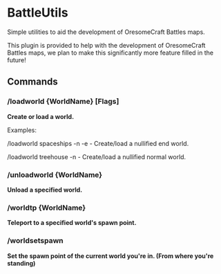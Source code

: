 BattleUtils
===========

Simple utilities to aid the development of OresomeCraft Battles maps.

This plugin is provided to help with the development of OresomeCraft Battles maps, we plan to make this significantly more feature filled in the future!

## Commands
### /loadworld {WorldName} [Flags]
**Create or load a world.**

Examples:

/loadworld spaceships -n -e  - Create/load a nullified end world.

/loadworld treehouse -n  - Create/load a nullified normal world.

### /unloadworld {WorldName}
**Unload a specified world.**

### /worldtp {WorldName}
**Teleport to a specified world's spawn point.**

### /worldsetspawn
**Set the spawn point of the current world you're in. (From where you're standing)**

